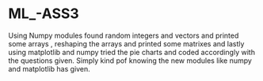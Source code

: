 # ML_-ASS3

Using Numpy modules found random integers and vectors and printed some arrays , reshaping the arrays and printed some matrixes 
and lastly using matplotlib and numpy tried the pie charts and coded accordingly with the questions given. Simply kind pof knowing the new modules like numpy and matplotlib has given.
